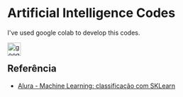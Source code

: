 # Artificial Intelligence Codes 

I've used google colab to develop this codes.

<img
align="left" 
alt="googlecolab" 
title="googlecolab"
width="30px" 
style="padding-right: 10px;" 
src="https://cdn.jsdelivr.net/gh/devicons/devicon@latest/icons/googlecolab/googlecolab-original.svg"
 />
 <br>

## Referência

 - [Alura - Machine Learning: classificação com SKLearn](https://www.alura.com.br/?srsltid=AfmBOoo3vHt8Q6zNf-qOj7UVdPqTF-T0T9myHWKlsROQmP42TF0w024f)
